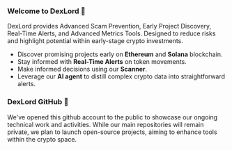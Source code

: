 ### Welcome to DexLord 👋

DexLord provides Advanced Scam Prevention, Early Project Discovery, Real-Time Alerts, and Advanced Metrics Tools. Designed to reduce risks and highlight potential within early-stage crypto investments.

- Discover promising projects early on **Ethereum** and **Solana** blockchain. 
- Stay informed with **Real-Time Alerts** on token movements.
- Make informed decisions using our **Scanner**.
- Leverage our **AI agent** to distill complex crypto data into straightforward alerts.

### DexLord GitHub 🌱

We've opened this github account to the public to showcase our ongoing technical work and activities. 
While our main repositories will remain private, we plan to launch open-source projects, aiming to enhance tools within the crypto space.
